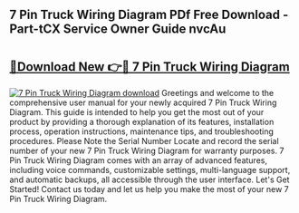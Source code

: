 ## 7 Pin Truck Wiring Diagram PDf Free Download - Part-tCX Service Owner Guide nvcAu

# <h2><a href="http://dficmx.blite.top/?on=7+Pin+Truck+Wiring+Diagram">🔗Download New 👉🔴 7 Pin Truck Wiring Diagram</a></h2>

[![7 Pin Truck Wiring Diagram download](https://i.imgur.com/lujVjoI.png)](http://dficmx.blite.top/?on=7+Pin+Truck+Wiring+Diagram)
Greetings and welcome to the comprehensive user manual for your newly acquired 7 Pin Truck Wiring Diagram. This guide is intended to help you get the most out of your product by providing a thorough explanation of its features, installation process, operation instructions, maintenance tips, and troubleshooting procedures. Please Note the Serial Number Locate and record the serial number of your new 7 Pin Truck Wiring Diagram for warranty purposes. 7 Pin Truck Wiring Diagram comes with an array of advanced features, including voice commands, customizable settings, multi-language support, and automatic backups, all accessible through the user interface. Let's Get Started! Contact us today and let us help you make the most of your new 7 Pin Truck Wiring Diagram.
